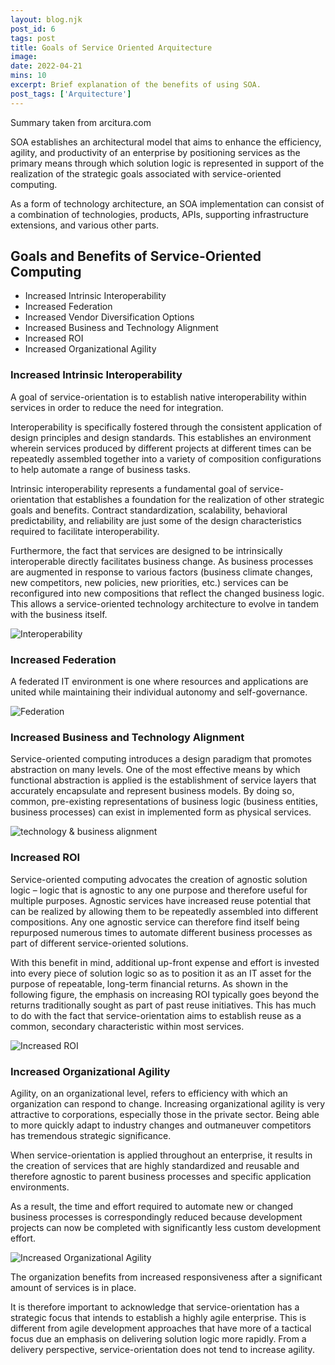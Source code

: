 ```yaml
---
layout: blog.njk
post_id: 6
tags: post
title: Goals of Service Oriented Arquitecture
image: 
date: 2022-04-21
mins: 10
excerpt: Brief explanation of the benefits of using SOA.
post_tags: ['Arquitecture']
---
```


Summary taken from arcitura.com

SOA establishes an architectural model that aims to enhance the efficiency, agility, and productivity of an enterprise by positioning services as the primary means through which solution logic is represented in support of the realization of the strategic goals associated with service-oriented computing.

As a form of technology architecture, an SOA implementation can consist of a combination of technologies, products, APIs, supporting infrastructure extensions, and various other parts. 

## Goals and Benefits of Service-Oriented Computing 

- Increased Intrinsic Interoperability
- Increased Federation
- Increased Vendor Diversification Options
- Increased Business and Technology Alignment
- Increased ROI
- Increased Organizational Agility

### Increased Intrinsic Interoperability

A goal of service-orientation is to establish native interoperability within services in order to reduce the need for integration. 

Interoperability is specifically fostered through the consistent application of design principles and design standards. This establishes an environment wherein services produced by different projects at different times can be repeatedly assembled together into a variety of composition configurations to help automate a range of business tasks.

Intrinsic interoperability represents a fundamental goal of service-orientation that establishes a foundation for the realization of other strategic goals and benefits. Contract standardization, scalability, behavioral predictability, and reliability are just some of the design characteristics required to facilitate interoperability.

Furthermore, the fact that services are designed to be intrinsically interoperable directly facilitates business change. As business processes are augmented in response to various factors (business climate changes, new competitors, new policies, new priorities, etc.) services can be reconfigured into new compositions that reflect the changed business logic. This allows a service-oriented technology architecture to evolve in tandem with the business itself.

![Interoperability](https://patterns.arcitura.com/wp-content/uploads/2019/03/p17.jpg)

### Increased Federation

A federated IT environment is one where resources and applications are united while maintaining their individual autonomy and self-governance. 

![Federation](https://patterns.arcitura.com/wp-content/uploads/2019/03/p18-1.jpg)

### Increased Business and Technology Alignment

Service-oriented computing introduces a design paradigm that promotes abstraction on many levels. One of the most effective means by which functional abstraction is applied is the establishment of service layers that accurately encapsulate and represent business models.
By doing so, common, pre-existing representations of business logic (business entities, business processes) can exist in implemented form as physical services. 

![technology & business alignment](https://patterns.arcitura.com/wp-content/uploads/2019/03/p20-2.jpg)

### Increased ROI

Service-oriented computing advocates the creation of agnostic solution logic – logic that is agnostic to any one purpose and therefore useful for multiple purposes. 
Agnostic services have increased reuse potential that can be realized by allowing them to be repeatedly assembled into different compositions. 
Any one agnostic service can therefore find itself being repurposed numerous times to automate different business processes as part of different service-oriented solutions. 

With this benefit in mind, additional up-front expense and effort is invested into every piece of solution logic so as to position it as an IT asset for the purpose of repeatable, long-term financial returns. As shown in the following figure, the emphasis on increasing ROI typically goes beyond the returns traditionally sought as part of past reuse initiatives. This has much to do with the fact that service-orientation aims to establish reuse as a common, secondary characteristic within most services. 

![Increased ROI](https://patterns.arcitura.com/wp-content/uploads/2019/03/p21.jpg)

### Increased Organizational Agility

Agility, on an organizational level, refers to efficiency with which an organization can respond to change. Increasing organizational agility is very attractive to corporations, especially those in the private sector. Being able to more quickly adapt to industry changes and outmaneuver competitors has tremendous strategic significance. 

When service-orientation is applied throughout an enterprise, it results in the creation of services that are highly standardized and reusable and therefore agnostic to parent business processes and specific application environments. 

As a result, the time and effort required to automate new or changed business processes is correspondingly reduced because development projects can now be completed with significantly less custom development effort. 

![Increased Organizational Agility](https://patterns.arcitura.com/wp-content/uploads/2019/03/p22-1.jpg)

The organization benefits from increased responsiveness after a significant amount of services is in place. 

It is therefore important to acknowledge that service-orientation has a strategic focus that intends to establish a highly agile enterprise. This is different from agile development approaches that have more of a tactical focus due an emphasis on delivering solution logic more rapidly. From a delivery perspective, service-orientation does not tend to increase agility.


